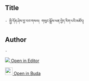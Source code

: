 ## Title
	- སྤྱི་དོན་ཤེས་བྱ་རབ་གསལ། གསུང་སྒྲོས་ཕན་བྱེད་རིག་པའི་མཛོད།

## Author
	- 



[<img src="https://img.icons8.com/color/25/000000/edit-property.png"> Open in Editor](http://editor.openpecha.org/P004535)

[<img width="25" src="https://library.bdrc.io/icons/BUDA-small.svg"> Open in Buda](https://library.bdrc.io/show/bdr:IE0OPP004535)
